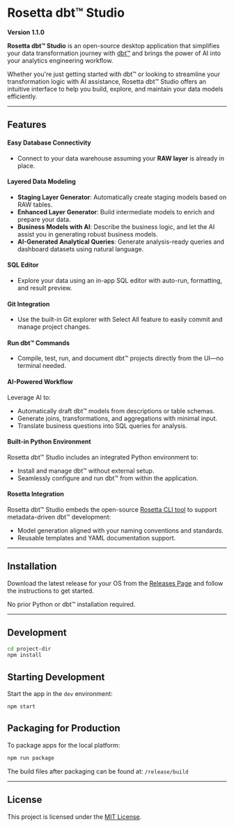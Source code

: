 # Rosetta dbt™ Studio

**Version 1.1.0**

**Rosetta dbt™ Studio** is an open-source desktop application that simplifies your data transformation journey with [dbt™](https://www.getdbt.com/) and brings the power of AI into your analytics engineering workflow.

Whether you're just getting started with dbt™ or looking to streamline your transformation logic with AI assistance, Rosetta dbt™ Studio offers an intuitive interface to help you build, explore, and maintain your data models efficiently.

---

## Features

#### Easy Database Connectivity

- Connect to your data warehouse assuming your **RAW layer** is already in place.

#### Layered Data Modeling

- **Staging Layer Generator**: Automatically create staging models based on RAW tables.
- **Enhanced Layer Generator**: Build intermediate models to enrich and prepare your data.
- **Business Models with AI**: Describe the business logic, and let the AI assist you in generating robust business models.
- **AI-Generated Analytical Queries**: Generate analysis-ready queries and dashboard datasets using natural language.

#### SQL Editor

- Explore your data using an in-app SQL editor with auto-run, formatting, and result preview.

#### Git Integration

- Use the built-in Git explorer with Select All feature to easily commit and manage project changes.

#### Run dbt™ Commands

- Compile, test, run, and document dbt™ projects directly from the UI—no terminal needed.

#### AI-Powered Workflow

Leverage AI to:

- Automatically draft dbt™ models from descriptions or table schemas.
- Generate joins, transformations, and aggregations with minimal input.
- Translate business questions into SQL queries for analysis.

#### Built-in Python Environment

Rosetta dbt™ Studio includes an integrated Python environment to:

- Install and manage dbt™ without external setup.
- Seamlessly configure and run dbt™ from within the application.

#### Rosetta Integration

Rosetta dbt™ Studio embeds the open-source [Rosetta CLI tool](https://github.com/adaptivescale/rosetta) to support metadata-driven dbt™ development:

- Model generation aligned with your naming conventions and standards.
- Reusable templates and YAML documentation support.

---

## Installation

Download the latest release for your OS from the [Releases Page](https://github.com/rosettadb/dbt-studio/releases) and follow the instructions to get started.

No prior Python or dbt™ installation required.

---

## Development

```bash
cd project-dir
npm install
```
## Starting Development

Start the app in the `dev` environment:

```bash
npm start
```

## Packaging for Production

To package apps for the local platform:

```bash
npm run package
```

The build files after packaging can be found at: ```/release/build```

---

## License

This project is licensed under the [MIT License](LICENSE).